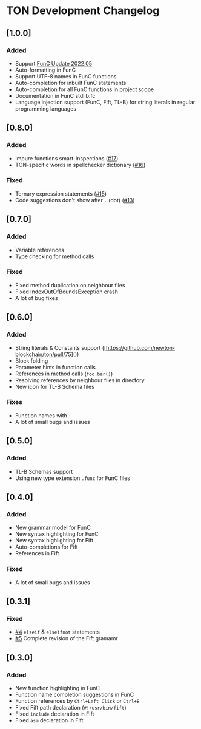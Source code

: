 # TON Development Changelog

## [1.0.0]

### Added

- Support [FunC Update 2022.05](https://telegra.ph/FunC-Update-202205-05-17)
- Auto-formatting in FunC
- Support UTF-8 names in FunC functions
- Auto-completion for inbuilt FunC statements
- Auto-completion for all FunC functions in project scope
- Documentation in FunC stdlib.fc
- Language injection support (FunC, Fift, TL-B) for string literals in regular programming languages

## [0.8.0]

### Added

- Impure functions smart-inspections ([#17](https://github.com/andreypfau/intellij-ton/issues/17))
- TON-specific words in spellchecker dictionary ([#16](https://github.com/andreypfau/intellij-ton/issues/16))

### Fixed

- Ternary expression statements ([#15](https://github.com/andreypfau/intellij-ton/issues/15))
- Code suggestions don't show after `.` (dot) ([#13](https://github.com/andreypfau/intellij-ton/issues/13))

## [0.7.0]

### Added

- Variable references
- Type checking for method calls

### Fixed

- Fixed method duplication on neighbour files
- Fixed IndexOutOfBoundsException crash
- A lot of bug fixes

## [0.6.0]

### Added

- String literals & Constants support ([https://github.com/newton-blockchain/ton/pull/75]())
- Block folding
- Parameter hints in function calls
- References in method calls (`foo.bar()`)
- Resolving references by neighbour files in directory
- New icon for TL-B Schema files

### Fixes

- Function names with `:`
- A lot of small bugs and issues

## [0.5.0]

### Added

- TL-B Schemas support
- Using new type extension `.func` for FunC files

## [0.4.0]

### Added

- New grammar model for FunC
- New syntax highlighting for FunC
- New syntax highlighting for Fift
- Auto-completions for Fift
- References in Fift

### Fixed

- A lot of small bugs and issues

## [0.3.1]

### Fixed

- [#4](https://github.com/andreypfau/intellij-ton/issues/4) `elseif` & `elseifnot` statements
- [#5](https://github.com/andreypfau/intellij-ton/issues/5) Complete revision of the Fift gramamr

## [0.3.0]

### Added

- New function highlighting in FunC
- Function name completion suggestions in FunC
- Function references by `Ctrl+Left Click` or `Ctrl+B`
- Fixed Fift path declaration (`#!/usr/bin/fift`)
- Fixed `include` declaration in Fift
- Fixed `asm` declaration in Fift
